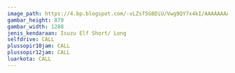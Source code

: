 ```yaml
---
image_path: https://4.bp.blogspot.com/-vLZsf5G8DiU/Vwg9QY7x4kI/AAAAAAAAG9w/WdX4wJ87bOApep--Xi2r2r0oonRyEkfxQ/s1600/alamat%2Bharga%2Bdealer%2Bservice%2Bmobil%2Bizuzu%2BELF%2BNKR%2B55%2Bmadiun%2B1.png
gambar_height: 870
gambar_width: 1288
jenis_kendaraan: Isuzu Elf Short/ Long
selfdrive: CALL
plussopir10jam: CALL
plussopir12jam: CALL
luarkota: CALL
---
```


